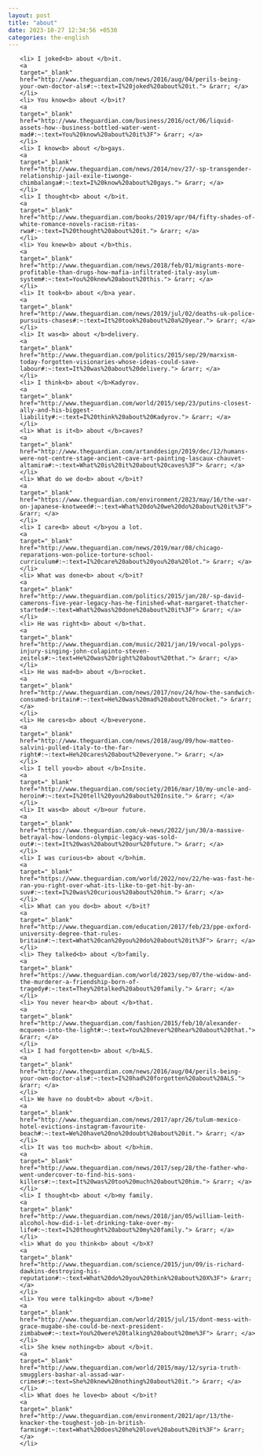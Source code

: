 ```yaml
---
layout: post
title: "about"
date: 2023-10-27 12:34:56 +0530
categories: the-english
---
```

<ol>

    <li> I joked<b> about </b>it.
    <a 
    target="_blank" 
    href="http://www.theguardian.com/news/2016/aug/04/perils-being-your-own-doctor-als#:~:text=I%20joked%20about%20it."> &rarr; </a>
    </li>
    <li> You know<b> about </b>it?
    <a 
    target="_blank" 
    href="http://www.theguardian.com/business/2016/oct/06/liquid-assets-how--business-bottled-water-went-mad#:~:text=You%20know%20about%20it%3F"> &rarr; </a>
    </li>
    <li> I know<b> about </b>gays.
    <a 
    target="_blank" 
    href="http://www.theguardian.com/news/2014/nov/27/-sp-transgender-relationship-jail-exile-tiwonge-chimbalanga#:~:text=I%20know%20about%20gays."> &rarr; </a>
    </li>
    <li> I thought<b> about </b>it.
    <a 
    target="_blank" 
    href="http://www.theguardian.com/books/2019/apr/04/fifty-shades-of-white-romance-novels-racism-ritas-rwa#:~:text=I%20thought%20about%20it."> &rarr; </a>
    </li>
    <li> You knew<b> about </b>this.
    <a 
    target="_blank" 
    href="http://www.theguardian.com/news/2018/feb/01/migrants-more-profitable-than-drugs-how-mafia-infiltrated-italy-asylum-system#:~:text=You%20knew%20about%20this."> &rarr; </a>
    </li>
    <li> It took<b> about </b>a year.
    <a 
    target="_blank" 
    href="http://www.theguardian.com/news/2019/jul/02/deaths-uk-police-pursuits-chases#:~:text=It%20took%20about%20a%20year."> &rarr; </a>
    </li>
    <li> It was<b> about </b>delivery.
    <a 
    target="_blank" 
    href="http://www.theguardian.com/politics/2015/sep/29/marxism-today-forgotten-visionaries-whose-ideas-could-save-labour#:~:text=It%20was%20about%20delivery."> &rarr; </a>
    </li>
    <li> I think<b> about </b>Kadyrov.
    <a 
    target="_blank" 
    href="http://www.theguardian.com/world/2015/sep/23/putins-closest-ally-and-his-biggest-liability#:~:text=I%20think%20about%20Kadyrov."> &rarr; </a>
    </li>
    <li> What is it<b> about </b>caves?
    <a 
    target="_blank" 
    href="http://www.theguardian.com/artanddesign/2019/dec/12/humans-were-not-centre-stage-ancient-cave-art-painting-lascaux-chauvet-altamira#:~:text=What%20is%20it%20about%20caves%3F"> &rarr; </a>
    </li>
    <li> What do we do<b> about </b>it?
    <a 
    target="_blank" 
    href="https://www.theguardian.com/environment/2023/may/16/the-war-on-japanese-knotweed#:~:text=What%20do%20we%20do%20about%20it%3F"> &rarr; </a>
    </li>
    <li> I care<b> about </b>you a lot.
    <a 
    target="_blank" 
    href="http://www.theguardian.com/news/2019/mar/08/chicago-reparations-won-police-torture-school-curriculum#:~:text=I%20care%20about%20you%20a%20lot."> &rarr; </a>
    </li>
    <li> What was done<b> about </b>it?
    <a 
    target="_blank" 
    href="http://www.theguardian.com/politics/2015/jan/28/-sp-david-camerons-five-year-legacy-has-he-finished-what-margaret-thatcher-started#:~:text=What%20was%20done%20about%20it%3F"> &rarr; </a>
    </li>
    <li> He was right<b> about </b>that.
    <a 
    target="_blank" 
    href="http://www.theguardian.com/music/2021/jan/19/vocal-polyps-injury-singing-john-colapinto-steven-zeitels#:~:text=He%20was%20right%20about%20that."> &rarr; </a>
    </li>
    <li> He was mad<b> about </b>rocket.
    <a 
    target="_blank" 
    href="http://www.theguardian.com/news/2017/nov/24/how-the-sandwich-consumed-britain#:~:text=He%20was%20mad%20about%20rocket."> &rarr; </a>
    </li>
    <li> He cares<b> about </b>everyone.
    <a 
    target="_blank" 
    href="http://www.theguardian.com/news/2018/aug/09/how-matteo-salvini-pulled-italy-to-the-far-right#:~:text=He%20cares%20about%20everyone."> &rarr; </a>
    </li>
    <li> I tell you<b> about </b>Insite.
    <a 
    target="_blank" 
    href="http://www.theguardian.com/society/2016/mar/10/my-uncle-and-heroin#:~:text=I%20tell%20you%20about%20Insite."> &rarr; </a>
    </li>
    <li> It was<b> about </b>our future.
    <a 
    target="_blank" 
    href="https://www.theguardian.com/uk-news/2022/jun/30/a-massive-betrayal-how-londons-olympic-legacy-was-sold-out#:~:text=It%20was%20about%20our%20future."> &rarr; </a>
    </li>
    <li> I was curious<b> about </b>him.
    <a 
    target="_blank" 
    href="https://www.theguardian.com/world/2022/nov/22/he-was-fast-he-ran-you-right-over-what-its-like-to-get-hit-by-an-suv#:~:text=I%20was%20curious%20about%20him."> &rarr; </a>
    </li>
    <li> What can you do<b> about </b>it?
    <a 
    target="_blank" 
    href="http://www.theguardian.com/education/2017/feb/23/ppe-oxford-university-degree-that-rules-britain#:~:text=What%20can%20you%20do%20about%20it%3F"> &rarr; </a>
    </li>
    <li> They talked<b> about </b>family.
    <a 
    target="_blank" 
    href="https://www.theguardian.com/world/2023/sep/07/the-widow-and-the-murderer-a-friendship-born-of-tragedy#:~:text=They%20talked%20about%20family."> &rarr; </a>
    </li>
    <li> You never hear<b> about </b>that.
    <a 
    target="_blank" 
    href="http://www.theguardian.com/fashion/2015/feb/10/alexander-mcqueen-into-the-light#:~:text=You%20never%20hear%20about%20that."> &rarr; </a>
    </li>
    <li> I had forgotten<b> about </b>ALS.
    <a 
    target="_blank" 
    href="http://www.theguardian.com/news/2016/aug/04/perils-being-your-own-doctor-als#:~:text=I%20had%20forgotten%20about%20ALS."> &rarr; </a>
    </li>
    <li> We have no doubt<b> about </b>it.
    <a 
    target="_blank" 
    href="http://www.theguardian.com/news/2017/apr/26/tulum-mexico-hotel-evictions-instagram-favourite-beach#:~:text=We%20have%20no%20doubt%20about%20it."> &rarr; </a>
    </li>
    <li> It was too much<b> about </b>him.
    <a 
    target="_blank" 
    href="http://www.theguardian.com/news/2017/sep/28/the-father-who-went-undercover-to-find-his-sons-killers#:~:text=It%20was%20too%20much%20about%20him."> &rarr; </a>
    </li>
    <li> I thought<b> about </b>my family.
    <a 
    target="_blank" 
    href="http://www.theguardian.com/news/2018/jan/05/william-leith-alcohol-how-did-i-let-drinking-take-over-my-life#:~:text=I%20thought%20about%20my%20family."> &rarr; </a>
    </li>
    <li> What do you think<b> about </b>X?
    <a 
    target="_blank" 
    href="http://www.theguardian.com/science/2015/jun/09/is-richard-dawkins-destroying-his-reputation#:~:text=What%20do%20you%20think%20about%20X%3F"> &rarr; </a>
    </li>
    <li> You were talking<b> about </b>me?
    <a 
    target="_blank" 
    href="http://www.theguardian.com/world/2015/jul/15/dont-mess-with-grace-mugabe-she-could-be-next-president-zimbabwe#:~:text=You%20were%20talking%20about%20me%3F"> &rarr; </a>
    </li>
    <li> She knew nothing<b> about </b>it.
    <a 
    target="_blank" 
    href="http://www.theguardian.com/world/2015/may/12/syria-truth-smugglers-bashar-al-assad-war-crimes#:~:text=She%20knew%20nothing%20about%20it."> &rarr; </a>
    </li>
    <li> What does he love<b> about </b>it?
    <a 
    target="_blank" 
    href="http://www.theguardian.com/environment/2021/apr/13/the-knacker-the-toughest-job-in-british-farming#:~:text=What%20does%20he%20love%20about%20it%3F"> &rarr; </a>
    </li>